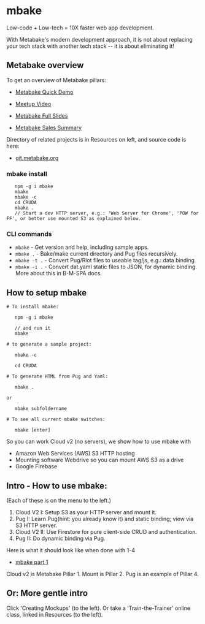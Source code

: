 # mbake

Low-code + Low-tech = 10X faster web app development.

With Metabake's modern development approach, it is not about replacing your tech stack with another tech stack -- it is about eliminating it!


## Metabake  overview

To get an overview of Metabake pillars:

- [Metabake Quick Demo](https://youtu.be/WyCdSFTUIvM)

- <a href='https://vimeo.com/282034037' target='_blank'>Meetup Video</a>

- [Metabake Full Slides](http://prez.metabake.org/p)

- [Metabake Sales Summary](https://www.youtube.com/watch?v=OK-cJNSkQII)


Directory of related projects is in Resources on left, and source code is here:

- <a href='http://git.metabake.org' target='_blank'>git.metabake.org</a>

### mbake install

```
   npm -g i mbake
   mbake
   mbake -c
   cd CRUDA
   mbake .
   // Start a dev HTTP server, e.g.: 'Web Server for Chrome', 'POW for FF', or better use mounted S3 as explained below.
```

### CLI commands

* `mbake` - Get version and help, including  sample apps.
* `mbake .` - Bake/make current directory and Pug files recursively.
* `mbake -t .` - Convert Pug/Riot files to useable tag/js, e.g.: data binding.
* `mbake -i .` - Convert dat.yaml static files to JSON, for dynamic binding. More about this in B-M-SPA docs.

## How to setup mbake

```
# To install mbake:

   npm -g i mbake

   // and run it
   mbake

# to generate a sample project:

   mbake -c

   cd CRUDA

# To generate HTML from Pug and Yaml:

   mbake .

or

   mbake subfoldername

# To see all current mbake switches:

   mbake [enter]
```
So you can work Cloud v2 (no servers), we show how to use mbake with
- Amazon Web Services (AWS) S3 HTTP hosting
- Mounting software Webdrive so you can mount AWS S3 as a drive
- Google Firebase

## Intro - How to use mbake:

(Each of these is on the menu to the left.)

1. Cloud V2 I: Setup S3 as your HTTP server and mount it.
2. Pug I: Learn Pug(hint: you already know it) and static binding; view via S3 HTTP server.
3. Cloud V2 II: Use Firestore for pure client-side CRUD and authentication.
4. Pug II: Do dynamic binding via Pug.

Here is what it should look like when done with 1-4
- [mbake part 1](https://youtu.be/-KkPfAnEXyk)


Cloud v2 is Metabake Pillar 1.
Mount is Pillar 2.
Pug is an example of Pillar 4.


## Or: More gentle intro

Click 'Creating Mockups' (to the left). Or take a 'Train-the-Trainer' online class, linked in Resources (to the left).



